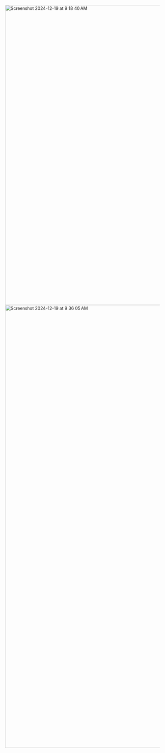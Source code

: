<img width="975" alt="Screenshot 2024-12-19 at 9 18 40 AM" src="https://github.com/user-attachments/assets/d681d0c0-30d9-48c9-8ce2-d86ed2b739a3" />

<img width="1440" alt="Screenshot 2024-12-19 at 9 36 05 AM" src="https://github.com/user-attachments/assets/8b8a0b20-27a9-4ef2-894a-4d400bba2a0c" />
